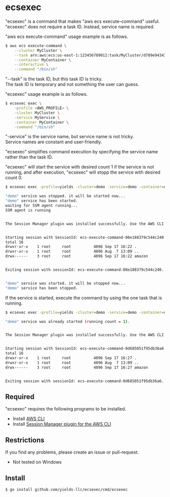 # ecsexec
"ecsexec" is a command that makes "aws ecs execute-command" useful.  
"ecsexec" does not require a task ID. Instead, service name is required.  

"aws ecs execute-command" usage example is as follows.

```bash
$ aws ecs execute-command \
    --cluster MyCluster \
    --task arn:aws:ecs:us-east-1:123456789012:task/MyCluster/d789e94343414c25b9f6bd59eEXAMPLE \
    --container MyContainer \
    --interactive \
    --command "/bin/sh"
```

"--task" is the task ID, but this task ID is tricky.  
The task ID is temporary and not something the user can guess. 

"ecsexec" usage example is as follows.

```bash
$ ecsexec exec \
    -profile <AWS_PROFILE> \
    -cluster MyCluster \
    -service MyService \
    -container MyContainer \
    -command "/bin/sh"
```

"-service" is the service name, but service name is not tricky.  
Service names are constant and user-friendly.

"ecsexec" simplifies command execution by specifying the service name rather than the task ID.

"ecsexec" will start the service with desired count 1 if the service is not running, and after execution, "ecsexec" will stopp the service with desired count 0.  

```bash
$ ecsexec exec -profile=yields -cluster=demo -service=demo -container=demo -command="ls -la /var/log"

"demo" service was stopped. it will be started now...
"demo" service has been started.
waiting for SSM agent running...
SSM agent is running


The Session Manager plugin was installed successfully. Use the AWS CLI to start a session.


Starting session with SessionId: ecs-execute-command-08e188379c544c240
total 16
drwxr-xr-x    1 root     root          4096 Sep 17 16:22 .
drwxr-xr-x    1 root     root          4096 Aug  7 13:09 ..
drwx------    3 root     root          4096 Sep 17 16:22 amazon


Exiting session with sessionId: ecs-execute-command-08e188379c544c240.


"demo" service was started. it will be stopped now...
"demo" service has been stopped.
```

If the service is started, execute the command by using the one task that is running.

```bash
$ ecsexec exec -profile=yields -cluster=demo -service=demo -container=demo -command="ls -la /var/log"

"demo" service was already started (running count = 1).


The Session Manager plugin was installed successfully. Use the AWS CLI to start a session.


Starting session with SessionId: ecs-execute-command-0d685051f95db36a6
total 16
drwxr-xr-x    1 root     root          4096 Sep 17 16:27 .
drwxr-xr-x    1 root     root          4096 Aug  7 13:09 ..
drwx------    3 root     root          4096 Sep 17 16:27 amazon


Exiting session with sessionId: ecs-execute-command-0d685051f95db36a6.
```

## Required
"ecsexec" requires the following programs to be installed.  

- Install [AWS CLI](https://docs.aws.amazon.com/cli/latest/userguide/getting-started-install.html)
- Install [Session Manager plugin for the AWS CLI](https://docs.aws.amazon.com/systems-manager/latest/userguide/session-manager-working-with-install-plugin.html)

## Restrictions
If you find any problems, please create an issue or pull-request.

- Not tested on Windows

## Install
```bash
$ go install github.com/yields-llc/ecsexec/cmd/ecsexec
```
